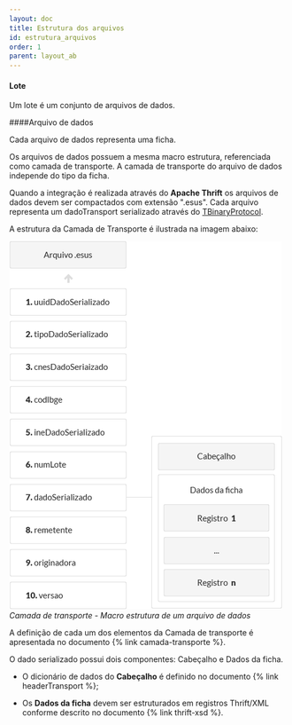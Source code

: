 ```yaml
---
layout: doc
title: Estrutura dos arquivos
id: estrutura_arquivos
order: 1
parent: layout_ab
---
```


#### Lote

Um lote é um conjunto de arquivos de dados.

####Arquivo de dados

Cada arquivo de dados representa uma ficha.

Os arquivos de dados possuem a mesma macro estrutura, referenciada como camada de transporte. A camada de transporte do arquivo de dados independe do tipo da ficha.

Quando a integração é realizada através do **Apache Thrift** os arquivos de dados devem ser compactados com extensão ".esus". Cada arquivo representa um dadoTransport serializado através do [TBinaryProtocol](https://github.com/apache/thrift/blob/0.9.2/lib/java/src/org/apache/thrift/protocol/TBinaryProtocol.java).

A estrutura da Camada de Transporte é ilustrada na imagem abaixo:

![Camada de transporte - Macro estrutura de um arquivo de dados](img/camada_transporte.png "Camada de transporte - Macro estrutura de um arquivo de dados") *Camada de transporte - Macro estrutura de um arquivo de dados*

A definição de cada um dos elementos da Camada de transporte é apresentada no documento {% link camada-transporte %}.

O dado serializado possui dois componentes: Cabeçalho e Dados da ficha.

- O dicionário de dados do **Cabeçalho** é definido no documento {% link headerTransport %};

- Os **Dados da ficha** devem ser estruturados em registros Thrift/XML conforme descrito no documento {% link thrift-xsd %}.